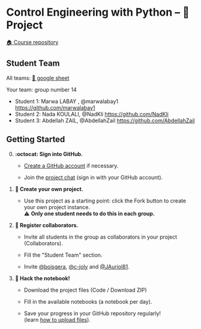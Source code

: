 # Control Engineering with Python – 🚀 Project

[:house: Course repository](https://github.com/boisgera/control-engineering-with-python)

## Student Team

All teams: [📝 google sheet](https://docs.google.com/spreadsheets/d/1-o4YxKb9UkuLmMPGsnRVIBShwj0DTkEpT8TB5k3OsYk/edit?usp=sharing)

Your team: group number 14

  - Student 1: Marwa LABAY , @marwalabay1 https://github.com/marwalabay1
  - Student 2: Nada KOULALI, @NadKli https://github.com/NadKli
  - Student 3: Abdellah ZAIL, @AbdellahZail https://github.com/AbdellahZail

 
## Getting Started

  0. **:octocat: Sign into GitHub.**   
     
     - [Create a GitHub account](https://github.com/join) if necessary.
     
     - Join the [project chat](https://gitter.im/control-engineering-with-python/community?utm_source=share-link&utm_medium=link&utm_campaign=share-link)
     (sign in with your GitHub account).

  1. **🎉 Create your own project.**  
     
     - Use this project as a starting point: 
       click the Fork button to create your own project instance.  
       ⚠️ **Only one student needs to do this in each group.**

  2. **👥 Register collaborators.**  
    
       - Invite all students in the group as collaborators in your project (Collaborators).
      
       - Fill the "Student Team" section.

       - Invite [@boisgera](https://github.com/boisgera), 
        [@c-joly](https://github.com/c-joly) and [@JAuriol81](https://github.com/JAuriol81). 

  3. **📔 Hack the notebook!**  
     
     - Download the project files (Code / Download ZIP) 
     
     - Fill in the available notebooks (a notebook per day).

     - Save your progress in your GitHub repository regularly!   
      (learn [how to upload files](https://docs.github.com/en/github/managing-files-in-a-repository/adding-a-file-to-a-repository)).
